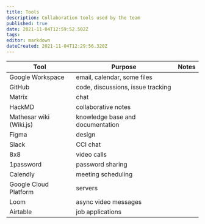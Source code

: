 ```yaml
---
title: Tools
description: Collaboration tools used by the team
published: true
date: 2021-11-04T12:59:52.502Z
tags: 
editor: markdown
dateCreated: 2021-11-04T12:29:56.320Z
---
```


| Tool | Purpose | Notes |
|-|-|-|
| Google Workspace | email, calendar, some files | |
| GitHub | code, discussions, issue tracking | |
| Matrix | chat | | 
| HackMD | collaborative notes | |
| Mathesar wiki  (Wiki.js) | knowledge base and documentation | |
| Figma | design | | 
| Slack | CCI chat | |
| 8x8 | video calls | |
| 1password | password sharing | |
| Calendly | meeting scheduling | |
| Google Cloud Platform | servers | |
| Loom | async video messages | |
| Airtable | job applications | |

